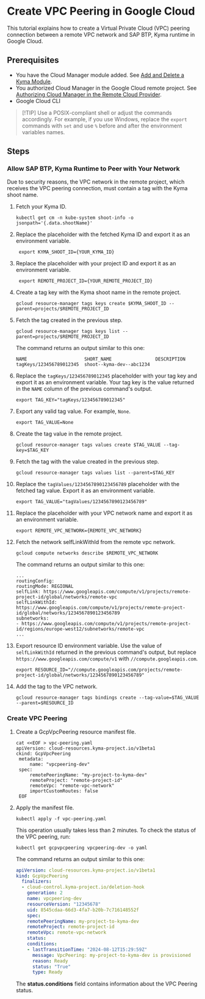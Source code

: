 # Create VPC Peering in Google Cloud

This tutorial explains how to create a Virtual Private Cloud (VPC) peering connection between a remote VPC network and SAP BTP, Kyma runtime in Google Cloud.

## Prerequisites

* You have the Cloud Manager module added. See [Add and Delete a Kyma Module](https://help.sap.com/docs/btp/sap-business-technology-platform-internal/enable-and-disable-kyma-module?state=DRAFT&version=Internal#loio1b548e9ad4744b978b8b595288b0cb5c).
* You authorized Cloud Manager in the Google Cloud remote project. See [Authorizing Cloud Manager in the Remote Cloud Provider](../00-50-vpc-peering-authorization.md#google-cloud).
* Google Cloud CLI

> [!TIP] Use a POSIX-compliant shell or adjust the commands accordingly. For example, if you use Windows, replace the `export` commands with `set` and use `%` before and after the environment variables names.

## Steps

### Allow SAP BTP, Kyma Runtime to Peer with Your Network

Due to security reasons, the VPC network in the remote project, which receives the VPC peering connection, must contain a tag with the Kyma shoot name.

1. Fetch your Kyma ID.

   ```shell
   kubectl get cm -n kube-system shoot-info -o jsonpath='{.data.shootName}'
   ```

2. Replace the placeholder with the fetched Kyma ID and export it as an environment variable.

   ```shell
    export KYMA_SHOOT_ID={YOUR_KYMA_ID}
    ```

3. Replace the placeholder with your project ID and export it as an environment variable.

    ```shell
     export REMOTE_PROJECT_ID={YOUR_REMOTE_PROJECT_ID}
     ```

4. Create a tag key with the Kyma shoot name in the remote project.

   ```shell
   gcloud resource-manager tags keys create $KYMA_SHOOT_ID --parent=projects/$REMOTE_PROJECT_ID
   ```

5. Fetch the tag created in the previous step.

   ```shell
   gcloud resource-manager tags keys list --parent=projects/$REMOTE_PROJECT_ID
   ```

   The command returns an output similar to this one:

   ```console
   NAME                     SHORT_NAME                DESCRIPTION
   tagKeys/123456789012345  shoot--kyma-dev--abc1234
   ```

6. Replace the `tagKeys/123456789012345` placeholder with your tag key and export it as an environment variable. Your tag key is the value returned in the `NAME` column of the previous command's output.

    ```shell
    export TAG_KEY="tagKeys/123456789012345"
    ```

7. Export any valid tag value. For example, `None`.

    ```shell
    export TAG_VALUE=None
    ```

8. Create the tag value in the remote project.

    ```shell
    gcloud resource-manager tags values create $TAG_VALUE --tag-key=$TAG_KEY
    ```

9. Fetch the tag with the value created in the previous step.

    ```shell
    gcloud resource-manager tags values list --parent=$TAG_KEY
    ```

10. Replace the `tagValues/1234567890123456789` placeholder with the fetched tag value. Export it as an environment variable.

    ```shell
    export TAG_VALUE="tagValues/1234567890123456789"
    ```

11. Replace the placeholder with your VPC network name and export it as an environment variable.

    ```shell
    export REMOTE_VPC_NETWORK={REMOTE_VPC_NETWORK}
    ```

12. Fetch the network selfLinkWithId from the remote vpc network.

    ```shell
    gcloud compute networks describe $REMOTE_VPC_NETWORK
    ```

    The command returns an output similar to this one:

    ```shell
    ...
    routingConfig:
    routingMode: REGIONAL
    selfLink: https://www.googleapis.com/compute/v1/projects/remote-project-id/global/networks/remote-vpc
    selfLinkWithId: https://www.googleapis.com/compute/v1/projects/remote-project-id/global/networks/1234567890123456789
    subnetworks:
    - https://www.googleapis.com/compute/v1/projects/remote-project-id/regions/europe-west12/subnetworks/remote-vpc
    ...
    ```

13. Export resource ID environment variable. Use the value of `selfLinkWithId` returned in the previous command's output, but replace `https://www.googleapis.com/compute/v1` with `//compute.googleapis.com`.

    ```shell
    export RESOURCE_ID="//compute.googleapis.com/projects/remote-project-id/global/networks/1234567890123456789"
    ```

14. Add the tag to the VPC network.

    ```shell
    gcloud resource-manager tags bindings create --tag-value=$TAG_VALUE --parent=$RESOURCE_ID
    ```

### Create VPC Peering

1. Create a GcpVpcPeering resource manifest file.

   ```shell
   cat <<EOF > vpc-peering.yaml
   apiVersion: cloud-resources.kyma-project.io/v1beta1
   ckind: GcpVpcPeering
    metadata:
        name: "vpcpeering-dev"
    spec:
        remotePeeringName: "my-project-to-kyma-dev"
        remoteProject: "remote-project-id"
        remoteVpc: "remote-vpc-network"
        importCustomRoutes: false
    EOF
    ```

2. Apply the manifest file.

   ```shell
   kubectl apply -f vpc-peering.yaml
   ```

   This operation usually takes less than 2 minutes. To check the status of the VPC peering, run:

   ```shell
   kubectl get gcpvpcpeering vpcpeering-dev -o yaml
   ```

   The command returns an output similar to this one:

   ```yaml
   apiVersion: cloud-resources.kyma-project.io/v1beta1
   kind: GcpVpcPeering
     finalizers:
     - cloud-control.kyma-project.io/deletion-hook
       generation: 2
       name: vpcpeering-dev
       resourceVersion: "12345678"
       uid: 8545cdaa-66d3-4fa7-b20b-7c716148552f
       spec:
       remotePeeringName: my-project-to-kyma-dev
       remoteProject: remote-project-id
       remoteVpc: remote-vpc-network
       status:
       conditions:
       - lastTransitionTime: "2024-08-12T15:29:59Z"
         message: VpcPeering: my-project-to-kyma-dev is provisioned
         reason: Ready
         status: "True"
         type: Ready
   ```

   The **status.conditions** field contains information about the VPC Peering status.
